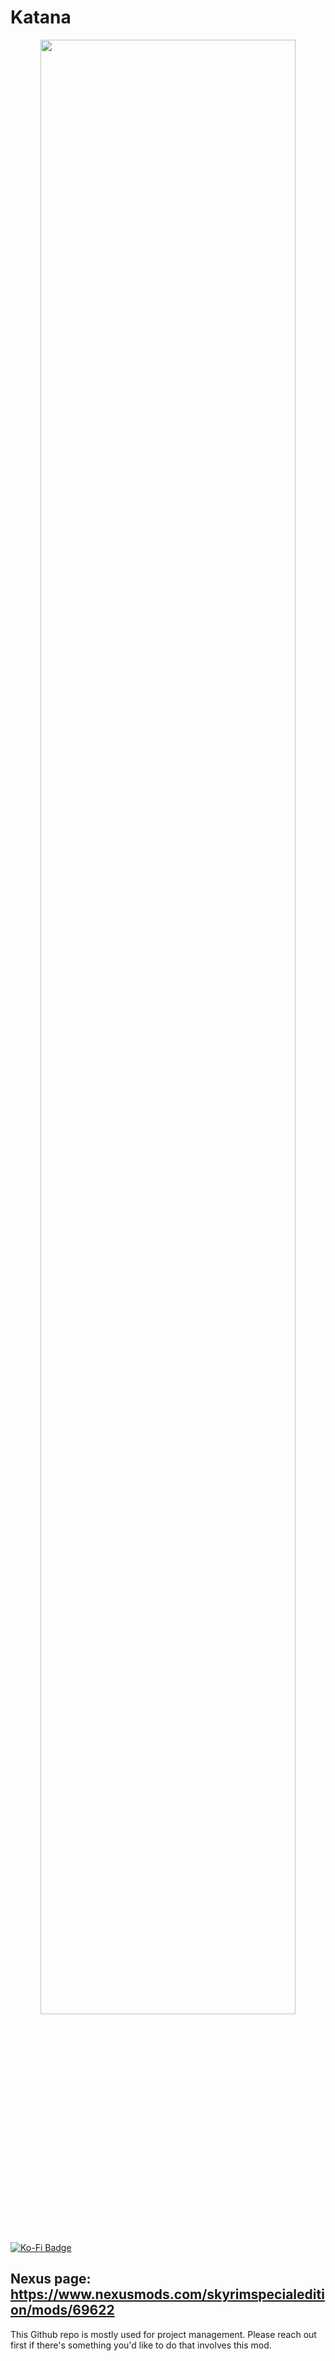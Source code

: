 # Katana
<p align="center"><img src="https://imgur.com/utpe4uz.png" width=90%/> 
<div id="badges">

  
 <a href="https://ko-fi.com/T6T8810YS">
    <img src="https://img.shields.io/badge/Show love-teal?style=for-the-badge&logo=kofi&logoColor=white" alt="Ko-Fi Badge"/>
  </a>


</div></p>

## Nexus page: https://www.nexusmods.com/skyrimspecialedition/mods/69622

This Github repo is mostly used for project management. Please reach out first if there's something you'd like to do that involves this mod.
